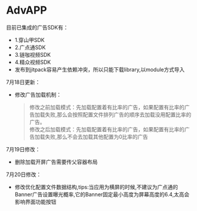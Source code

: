 # AdvAPP
目前已集成的广告SDK有：
* 1.穿山甲SDK
* 2.广点通SDK
* 3.链咖视频SDK
* 4.精众视频SDK
* 发布到jitpack容易产生依赖冲突，所以只能下载library,以module方式导入

7月18日更新：
* 修改广告加载机制：
    > 修改之前加载模式：先加载配置着有比率的广告，如果配置有比率的广告加载失败,那么会按照配置文件排列广告的顺序去加载没用配置比率的广告。  
    > 修改之后加载模式：先加载配置着有比率的广告，如果配置有比率的广告加载失败,那么不会去加载其他配置为0比率的广告
    
7月19日修改：  
* 删除加载开屏广告需要传父容器布局

7月20日修改：  
* 修改优化配置文件数据结构,tips:当应用为横屏的时候,不建议为广点通的Banner广告设置曝光概率,它的Banner固定最小高度为屏幕高度的6.4,太高会影响界面功能按钮
